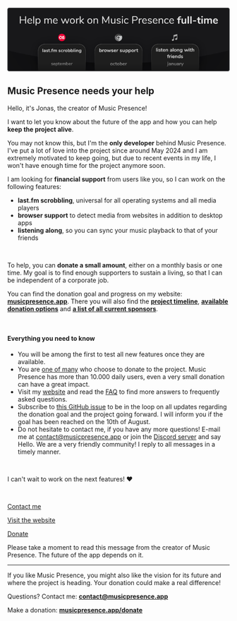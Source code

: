 ![](./banner/en/image.png)

## Music Presence needs your help

Hello, it's Jonas, the creator of Music Presence!

I want to let you know about the future of the app
and how you can help **keep the project alive**.

You may not know this, but I'm the **only developer**
behind Music Presence. I've put a lot of love into the project
since around May 2024
and I am extremely motivated to keep going,
but due to recent events in my life,
I won't have enough time for the project anymore soon.

I am looking for **financial support** from users like you,
so I can work on the following features:

- **last.fm scrobbling**, universal for all operating systems and all media players
- **browser support** to detect media from websites in addition to desktop apps
- **listening along**, so you can sync your music playback to that of your friends

&nbsp;

To help, you can **donate a small amount**,
either on a monthly basis or one time.
My goal is to find enough supporters to sustain a living,
so that I can be independent of a corporate job.

You can find the donation goal and progress on my website:
[**musicpresence.app**](https://musicpresence.app?utm_source=app&utm_medium=news).
There you will also find the
[**project timeline**](https://musicpresence.app?utm_source=app&utm_medium=news#timeline),
[**available donation options**](https://musicpresence.app/donate?utm_source=app&utm_medium=news) and
[**a list of all current sponsors**](https://musicpresence.app/sponsors?utm_source=app&utm_medium=news).

&nbsp;

#### Everything you need to know

- You will be among the first to test all new features once they are available.
- You are [one of many](https://musicpresence.app/sponsors?utm_source=app&utm_medium=news)
who choose to donate to the project. Music Presence has more than 10.000&nbsp;daily&nbsp;users,
even a very small donation can have a great impact.
- Visit my [website](https://musicpresence.app?utm_source=app&utm_medium=news)
and read the [FAQ](https://musicpresence.app/donate?utm_source=app&utm_medium=news#faq)
to find more answers to frequently asked questions.
- Subscribe to [this GitHub issue](https://github.com/ungive/discord-music-presence/issues/355)
to be in the loop on all updates regarding the donation goal
and the project going forward.
I will inform you if the goal has been reached on the 10th of August.
- Do not hesitate to contact me, if you have any more questions!
E-mail me at [contact@musicpresence.app](mailto:contact@musicpresence.app)
or join the [Discord server](https://discord.gg/GemxJsWKMD)
and say Hello. We are a very friendly community!
I reply to all messages in a timely manner.

&nbsp;

I can't wait to work on the next features! ❤️

&nbsp;

<!-- button aside -->
[Contact me](mailto:contact@musicpresence.app)

<!-- button -->
[Visit the website](https://musicpresence.app?utm_source=app&utm_medium=news)

<!-- button -->
[Donate](https://musicpresence.app/donate?utm_source=app&utm_medium=news)

<!-- urgent -->
Please take a moment to read this message
from the creator of Music Presence.
The future of the app depends on it.

---

If you like Music Presence,
you might also like the vision for its future
and where the project is heading.
Your donation could make a real difference!

Questions? Contact me: [**contact@musicpresence.app**](mailto:contact@musicpresence.app)

Make a donation: [**musicpresence.app/donate**](https://musicpresence.app/donate?utm_source=app&utm_medium=news&utm_content=cancel-dialog)
